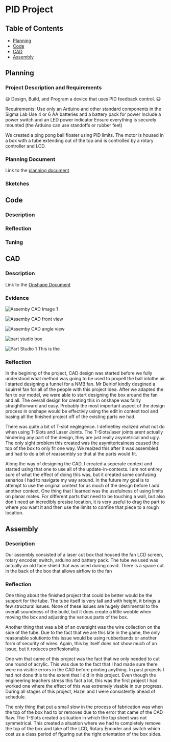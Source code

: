 # PID Project
## Table of Contents
* [Planning](#Planning)
* [Code](#Code)
* [CAD](#CAD)
* [Assembly](#Assembly)

## Planning
### Project Description and Requirements
😃 Design, Build, and Program a device that uses PID feedback control. 😃 

Requirements:
Use only an Arduino and other standard components in the Sigma Lab
Use 4 or 6 AA batteries and a battery pack for power
Include a power switch and an LED power indicator
Ensure everything is securely mounted (the Arduino can use standoffs or rubber feet)

We created a ping pong ball floater using PID limits. The motor is housed in a box with a tube extending out of the top and is controlled by a rotary controller and LCD. 

### Planning Document

Link to the [planning document](https://docs.google.com/document/d/1F2JCuq7YCHW3Lv81fLc3tMGUtD7HIeB3eArvS5VSfUk/edit)

### Sketches

## Code

### Description

### Reflection

### Tuning

## CAD

### Description
Link to the [Onshape Document](https://cvilleschools.onshape.com/documents/cae23d9f292dc30b34fb14cb/w/1f6cba44752eedd2b7e14d8a/e/930f21f8e03fe640d7c35464)

### Evidence
![Assemby CAD Image 1](https://github.com/honklin/PID-Project/blob/main/images/Assembly%201%20(1).png)

![Assemby CAD front view](https://github.com/honklin/PID-Project/blob/main/images/Assembly%201%20(2).png)

![Assemby CAD angle view](https://github.com/honklin/PID-Project/blob/main/images/Assembly%201.png)

![part studio box](https://github.com/honklin/PID-Project/blob/main/images/Part%20Studio%201.png)

![Part Studio 1](https://github.com/honklin/PID-Project/assets/112962114/ebe8a898-2f9b-4f17-b540-33bbbbd98565)
This is the 

### Reflection
In the begining of the project, CAD design was started before we fully understood what method was going to be used to propell the ball intothe air. I started designing a funnel for a NMB fan. Mr Deirlof kindly desgined a squirrel fan for all of the people with this project idea. After we adapted the fan to our model, we were able to start designing the box around the fan and all. The overall design for creating this in onshape was fairly straightforward and easy. Probably the most important aspect of the design process in onshape would be effectivly using the edit in context tool and basing all the finished project off of the existing parts we had. 

There was quite a bit of T-slot neglegence. I definetley realized what not do when using T-Slots and Laser Joints. The T-Slots/laser joints arent actually hindering any part of the design, they are just really asymetrical and ugly. The only sight problem this created was the asymitericalness caused the top of the box to only fit one way. We reaized this after it was assembled and had to do a bit of reassembly so that al the parts would fit.

Along the way of designing the CAD, I created a seperate context and started using that one to use all of the update-in-contexts. I am not entirey sure of what the effect of doing this was, but it created some confusing senarios I had to navigate my way around. In the future my goal is to attempt to use the original context for as much of the design before I add another context. 
One thing that I learned was the usefulness of using limits on planar mates. For different parts that need to be touching a wall, but also don't need an incredibly presise location, it is very useful to drag the part to where you want it and then use the limits to confine that piece to a rough location. 
## Assembly

### Description
Our assembly consisted of a laser cut box that housed the fan LCD screen, rotary encoder, switch, arduino and battery pack. The tube we used was actually an old face shield that was used during covid. There is a space cut in the back of the box that allows airflow to the fan 
### Reflection
One thing about the finished project that could be better would be the support for the tube. The tube itself is very tall and with height, it brings a few structural issues. None of these issues are hugely detrimental to the overall soundness of the build, but it does create a little wobble when moving the box and adjusting the various parts of the box.

Another thing that was a bit of an oversight was the wire collection on the side of the tube. Due to the fact that we are this late in the game, the only reasonable solutionto this issue would be using rubberbands or another form of security of wires. Again, this by itself does not show much of an issue, but it reduces proffesionality. 

One win that came of this project was the fact that we only needed to cut one round of acrylic. This was due to the fact that I had made sure there were no visible errors in the CAD before printing anything. In past projects I had not done this to the extent that I did in this project. Even though the engineering teachers stress this fact a lot, this was the first project I had worked one where the effect of this was extremely visable in our progress. During all stages of this project, Hazel and I were consistently ahead of schedule. 

The only thing that put a small slow in the process of fabrication was when the top of the box had to br removes due to the error that came of the CAD flaw. The T-Slots created a situation in which the top sheet was not symmetrical. This created a situation where we had to completely remove the top of the box and take off the LCD, Rotary Encoder and switch which cost us a class period of figuring out the right orientation of the box sides.
